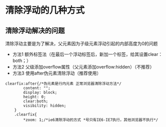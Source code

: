 # 清除浮动的几种方式

## 清除浮动解决的问题
 清除浮动主要是为了解决，父元素因为子级元素浮动引起的内部高度为0的问题

- 方法1 额外标签法（在最后一个浮动标签后，新加一个标签，给其设置clear：both；）
- 方法2 父级添加overflow属性（父元素添加overflow:hidden）（不推荐）
- 方法3 使用after伪元素清除浮动（推荐使用）

```angular2
clearfix:after{/*伪元素是行内元素 正常浏览器清除浮动方法*/
        content: "";
        display: block;
        height: 0;
        clear:both;
        visibility: hidden;
    }
    .clearfix{
        *zoom: 1;/*ie6清除浮动的方式 *号只有IE6-IE7执行，其他浏览器不执行*/

```
